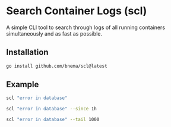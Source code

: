 # Search Container Logs (scl)

A simple CLI tool to search through logs of all running containers simultaneously and as fast as possible.

## Installation

```bash
go install github.com/bnema/scl@latest
```

## Example

```bash
scl "error in database"

scl "error in database" --since 1h

scl "error in database" --tail 1000
```
